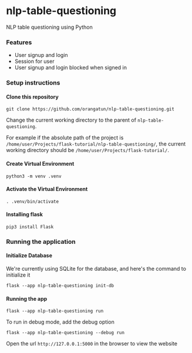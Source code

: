 # nlp-table-questioning
NLP table questioning using Python


### Features
- User signup and login
- Session for user
- User signup and login blocked when signed in


### Setup instructions

#### Clone this repository
```
git clone https://github.com/orangatun/nlp-table-questioning.git
```

Change the current working directory to the parent of `nlp-table-questioning`.

For example if the absolute path of the project is `/home/user/Projects/flask-tutorial/nlp-table-questioning/`, the current working directory should be `/home/user/Projects/flask-tutorial/`. 

#### Create Virtual Environment
```
python3 -m venv .venv
```

#### Activate the Virtual Environment
```
. .venv/bin/activate
```

#### Installing flask

```
pip3 install Flask
```


### Running the application


#### Initialize Database 

We're currently using SQLite for the database, and here's the command to initialize it

```
flask --app nlp-table-questioning init-db
```
#### Running the app

```
flask --app nlp-table-questioning run
```

To run in debug mode, add the debug option
```
flask --app nlp-table-questioning --debug run
```

Open the url `http://127.0.0.1:5000` in the browser to view the website
